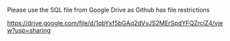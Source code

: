 Please use the SQL file from Google Drive as Github has file restrictions

https://drive.google.com/file/d/1qbYxf5bGAq2dVvJS2MErSpdYFQZrciZ4/view?usp=sharing